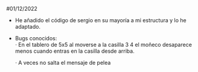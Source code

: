 #01/12/2022
- He añadido el código de sergio en su mayoría a mi estructura y lo he adaptado.
- Bugs conocidos: <br/>
    · En el tablero de 5x5 al moverse a la casilla 3 4 el moñeco desaparece
    menos cuando entras en la casilla desde arriba.

    · A veces no salta el mensaje de pelea 
